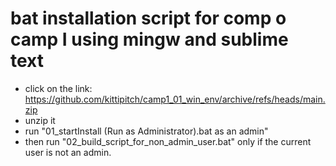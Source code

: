 # bat installation script for comp o camp I using mingw and sublime text
- click on the link: https://github.com/kittipitch/camp1_01_win_env/archive/refs/heads/main.zip
- unzip it
- run "01_startInstall (Run as Administrator).bat as an admin"
- then run "02_build_script_for_non_admin_user.bat" only if the current user is not an admin.
